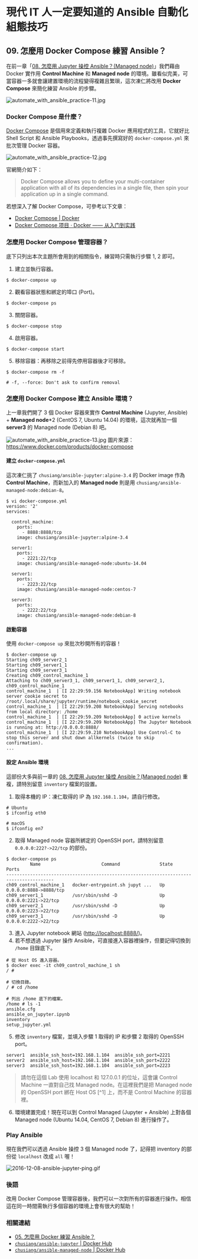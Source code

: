 # 現代 IT 人一定要知道的 Ansible 自動化組態技巧

## 09. 怎麼用 Docker Compose 練習 Ansible？

在前一章「[08. 怎麼用 Jupyter 操控 Ansible？(Managed node)](08.how-to-practive-ansible-with-jupyter2.md)」我們藉由 Docker 實作用 **Control Machine** 和 **Managed node** 的環境。雖看似完美，可當容器一多就會讓建置環境的流程變得複雜且繁瑣，這次凍仁將改用 **Docker Compose** 來簡化練習 Ansible 的步驟。

![automate_with_ansible_practice-11.jpg](imgs/automate_with_ansible_practice-11.jpg)


### Docker Compose 是什麼？

[Docker Compose][docker_compose_official] 是個用來定義和執行複雜 Docker 應用程式的工具，它就好比 Shell Script 和 Ansible Playbooks，透過事先撰寫好的 `docker-compose.yml` 來批次管理 Docker 容器。

![automate_with_ansible_practice-12.jpg](imgs/automate_with_ansible_practice-12.jpg)

官網簡介如下：

> Docker Compose allows you to define your multi-container application with all of its dependencies in a single file, then spin your application up in a single command. 

若想深入了解 Docker Compose，可參考以下文章：

- [Docker Compose \| Docker][docker_compose_doc]
- [Docker Compose 项目 · Docker —— 从入门到实践][docker_compose_practice] 

[docker_compose_official]: https://www.docker.com/products/docker-compose
[docker_compose_doc]: https://docs.docker.com/compose/
[docker_compose_practice]: https://yeasy.gitbooks.io/docker_practice/content/compose/


### 怎麼用 Docker Compose 管理容器？

底下只列出本次主題所會用到的相關指令，練習時只需執行步驟 1, 2 即可。

1. 建立並執行容器。

  ```
  $ docker-compose up
  ```

2. 觀看容器狀態和綁定的埠口 (Port)。

  ```
  $ docker-compose ps
  ```

3. 關閉容器。

  ```
  $ docker-compose stop
  ```

4. 啟用容器。

  ```
  $ docker-compose start
  ```

5. 移除容器：再移除之前得先停用容器後才可移除。

  ```
  $ docker-compose rm -f

  # -f, --force: Don't ask to confirm removal
  ```

### 怎麼用 Docker Compose 建立 Ansible 環境？

上一章我們開了 3 個 Docker 容器來實作 **Control Machine** (Jupyter, Ansible) + **Managed node***2 (CentOS 7, Ubuntu 14.04) 的環境，這次就再加一個 **server3** 的 Managed node (Debian 8) 吧。

![automate_with_ansible_practice-13.jpg](imgs/automate_with_ansible_practice-13.jpg)
圖片來源： https://www.docker.com/products/docker-compose


#### 建立 `docker-compose.yml`

這次凍仁挑了 `chusiang/ansible-jupyter:alpine-3.4` 的 Docker image 作為 **Control Machine**，而新加入的 **Managed node** 則是用 `chusiang/ansible-managed-node:debian-8`。


```
$ vi docker-compose.yml
version: '2'
services:

  control_machine:
    ports:
      - 8888:8888/tcp
    image: chusiang/ansible-jupyter:alpine-3.4

  server1:
    ports:
      - 2221:22/tcp
    image: chusiang/ansible-managed-node:ubuntu-14.04

  server1:
    ports:
      - 2223:22/tcp
    image: chusiang/ansible-managed-node:centos-7

  server3:
    ports:
      - 2222:22/tcp
    image: chusiang/ansible-managed-node:debian-8
```

#### 啟動容器

使用 `docker-compose up` 來批次秒開所有的容器！

```
$ docker-compose up
Starting ch09_server2_1
Starting ch09_server1_1
Starting ch09_server3_1
Creating ch09_control_machine_1
Attaching to ch09_server3_1, ch09_server1_1, ch09_server2_1, ch09_control_machine_1
control_machine_1  | [I 22:29:59.156 NotebookApp] Writing notebook server cookie secret to /root/.local/share/jupyter/runtime/notebook_cookie_secret
control_machine_1  | [I 22:29:59.208 NotebookApp] Serving notebooks from local directory: /home
control_machine_1  | [I 22:29:59.209 NotebookApp] 0 active kernels
control_machine_1  | [I 22:29:59.209 NotebookApp] The Jupyter Notebook is running at: http://0.0.0.0:8888/
control_machine_1  | [I 22:29:59.210 NotebookApp] Use Control-C to stop this server and shut down allkernels (twice to skip confirmation).
...
```

#### 設定 Ansible 環境

這部份大多與前一章的 [08. 怎麼用 Jupyter 操控 Ansible？(Managed node)](08.how-to-practive-ansible-with-jupyter2.md) 重複，請特別留意 `inventory` 檔案的設置。


1. 取得本機的 IP：凍仁取得的 IP 為 `192.168.1.104`，請自行修改。

  ```
  # Ubuntu
  $ ifconfig eth0

  # macOS
  $ ifconfig en7
  ```

2. 取得 Managed node 容器所綁定的 OpenSSH port，請特別留意 `0.0.0.0:222?->22/tcp` 的部份。

  ```
  $ docker-compose ps
           Name                       Command               State           Ports
  ----------------------------------------------------------------------------------------
  ch09_control_machine_1   docker-entrypoint.sh jupyt ...   Up      0.0.0.0:8888->8888/tcp
  ch09_server1_1           /usr/sbin/sshd -D                Up      0.0.0.0:2221->22/tcp
  ch09_server2_1           /usr/sbin/sshd -D                Up      0.0.0.0:2223->22/tcp
  ch09_server3_1           /usr/sbin/sshd -D                Up      0.0.0.0:2222->22/tcp
  ```

3. 進入 Jupyter notebook 網站 ([http://localhost:8888/][jupyter_website])。
4. 若不想透過 Jupyter 操作 Ansible，可直接進入容器裡操作，但要記得切換到 `/home` 目錄底下。

  ```
  # 從 Host OS 進入容器。
  $ docker exec -it ch09_control_machine_1 sh
  / #

  # 切換目錄。
  / # cd /home

  # 列出 /home 底下的檔案。
  /home # ls -1
  ansible.cfg
  ansible_on_jupyter.ipynb
  inventory
  setup_jupyter.yml
  ```

5. 修改 `inventory` 檔案，並填入步驟 1 取得的 IP 和步驟 2 取得的 OpenSSH port。

  ```
  server1  ansible_ssh_host=192.168.1.104  ansible_ssh_port=2221
  server2  ansible_ssh_host=192.168.1.104  ansible_ssh_port=2222
  server3  ansible_ssh_host=192.168.1.104  ansible_ssh_port=2223
  ```

  > 請勿在這個 Lab 使用 localhost 和 127.0.0.1 的位址，這會讓 Control Machine 一直對自己找 Managed node。在這裡我們是把 Managed node 的 OpenSSH port 綁在 Host OS [^1] 上，而不是 Control Machine 的容器裡。

[jupyter_website]: http://localhost:8888/

6. 環境建置完成！現在可以到 Control Managed (Jupyter + Ansible) 上對各個 Managed node (Ubuntu 14.04, CentOS 7, Debian 8) 進行操作了。


### Play Ansible

現在我們可以透過 Ansible 操控 3 個 Managed node 了，記得把 inventory 的部份從 `localhost` 改成 `all` 喔！

![2016-12-08-ansible-jupyter-ping.gif](imgs/2016-12-08-ansible-jupyter-ping.gif)


### 後語

改用 Docker Compose 管理容器後，我們可以一次對所有的容器進行操作。相信這在同一時間需執行多個容器的環境上會有很大的幫助！


### 相關連結

- [05. 怎麼用 Docker 練習 Ansible？](05.how-to-practive-ansible-with-docker.md)
- [`chusiang/ansible-jupyter` | Docker Hub][ansible_jupyter]
- [`chusiang/ansible-managed-node` | Docker Hub][ansible_managed_node]

[ansible_jupyter]: https://hub.docker.com/r/chusiang/ansible-jupyter/
[ansible_managed_node]: https://hub.docker.com/r/chusiang/ansible-managed-node/
